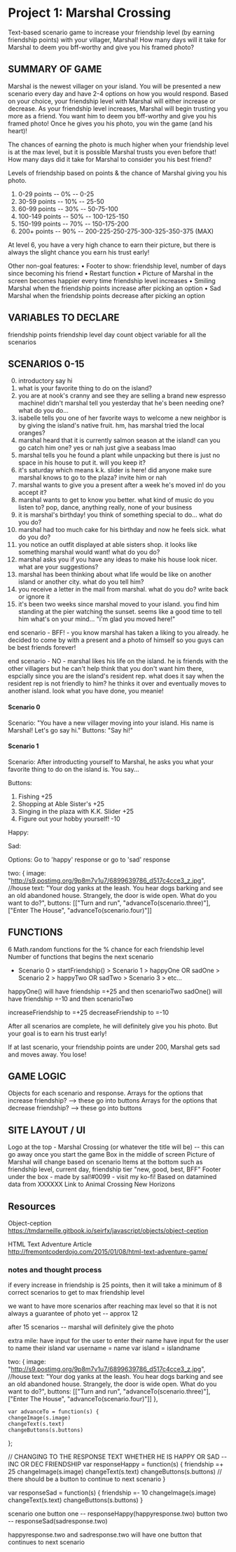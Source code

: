 # Project 1: Marshal Crossing

Text-based scenario game to increase your friendship level (by earning friendship points) with your villager, Marshal! How many days will it take for Marshal to deem you bff-worthy and give you his framed photo?

## SUMMARY OF GAME

Marshal is the newest villager on your island. You will be presented a new scenario every day and have 2-4 options on how you would respond. Based on your choice, your friendship level with Marshal will either increase or decrease. As your friendship level increases, Marshal will begin trusting you more as a friend. You want him to deem you bff-worthy and give you his framed photo! Once he gives you his photo, you win the game (and his heart)!

The chances of earning the photo is much higher when your friendship level is at the max level, but it is possible Marshal trusts you even before that! How many days did it take for Marshal to consider you his best friend?

Levels of friendship based on points & the chance of Marshal giving you his photo.
1. 0-29 points -- 0% -- 0-25
2. 30-59 points -- 10% -- 25-50
3. 60-99 points -- 30% -- 50-75-100
4. 100-149 points -- 50% -- 100-125-150
5. 150-199 points -- 70% -- 150-175-200
6. 200+ points -- 90% -- 200-225-250-275-300-325-350-375 (MAX)

At level 6, you have a very high chance to earn their picture, but there is always the slight chance you earn his trust early!

Other non-goal features:
• Footer to show: friendship level, number of days since becoming his friend
• Restart function
• Picture of Marshal in the screen becomes happier every time friendship level increases
• Smiling Marshal when the friendship points increase after picking an option
• Sad Marshal when the friendship points decrease after picking an option

## VARIABLES TO DECLARE

friendship points
friendship level
day count
object variable for all the scenarios

## SCENARIOS 0-15

0. introductory say hi
1. what is your favorite thing to do on the island?
2. you are at nook's cranny and see they are selling a brand new espresso machine! didn't marshal tell you yesterday that he's been needing one? what do you do...
3. isabelle tells you one of her favorite ways to welcome a new neighbor is by giving the island's native fruit. hm, has marshal tried the local oranges?
4. marshal heard that it is currently salmon season at the island! can you go catch him one? yes or nah just give a seabass lmao
5. marshal tells you he found a plant while unpacking but there is just no space in his house to put it. will you keep it?
6. it's saturday which means k.k. slider is here! did anyone make sure marshal knows to go to the plaza? invite him or nah
7. marshal wants to give you a present after a week he's moved in! do you accept it?
8. marshal wants to get to know you better. what kind of music do you listen to? pop, dance, anything really, none of your business
9. it is marshal's birthday! you think of something special to do... what do you do?
10. marshal had too much cake for his birthday and now he feels sick. what do you do?
11. you notice an outfit displayed at able sisters shop. it looks like something marshal would want! what do you do?
12. marshal asks you if you have any ideas to make his house look nicer. what are your suggestions?
13. marshal has been thinking about what life would be like on another island or another city. what do you tell him?
14. you receive a letter in the mail from marshal. what do you do? write back or ignore it
15. it's been two weeks since marshal moved to your island. you find him standing at the pier watching the sunset. seems like a good time to tell him what's on your mind... "i'm glad you moved here!"

end scenario - BFF! - you know marshal has taken a liking to you already. he decided to come by with a present and a photo of himself so you guys can be best friends forever!

end scenario - NO - marshal likes his life on the island. he is friends with the other villagers but he can't help think that you don't want him there, espcially since you are the island's resident rep. what does it say when the resident rep is not friendly to him? he thinks it over and eventually moves to another island. look what you have done, you meanie!

#### Scenario 0

Scenario: "You have a new villager moving into your island. His name is Marshal! Let's go say hi."
Buttons: "Say hi!"

#### Scenario 1

Scenario:
After introducting yourself to Marshal, he asks you what your favorite thing to do on the island is. You say...

Buttons:
1. Fishing +25
2. Shopping at Able Sister's +25
3. Singing in the plaza with K.K. Slider +25
4. Figure out your hobby yourself! -10

Happy:

Sad:

Options: Go to 'happy' response or go to 'sad' response

 two: {
    image: "http://s9.postimg.org/9p8m7v1u7/6899639786_d517c4cce3_z.jpg", //house
    text: "Your dog yanks at the leash. You hear dogs barking and see an old abandoned house. Strangely, the door is wide open. What do you want to do?",
    buttons: [["Turn and run", "advanceTo(scenario.three)"],["Enter The House", "advanceTo(scenario.four)"]]

## FUNCTIONS

6 Math.random functions for the % chance for each friendship level 
Number of functions that begins the next scenario
- Scenario 0 > startFriendship() > Scenario 1 > happyOne OR sadOne > Scenario 2 > happyTwo OR sadTwo > Scenario 3 > etc...

happyOne() will have friendship =+25 and then scenarioTwo
sadOne() will have friendship =-10 and then scenarioTwo

increaseFriendship to =+25
decreaseFriendship to =-10

After all scenarios are complete, he will definitely give you his photo. But your goal is to earn his trust early!

If at last scenario, your friendship points are under 200, Marshal gets sad and moves away. You lose!

## GAME LOGIC

Objects for each scenario and response.
Arrays for the options that increase friendship? --> these go into buttons
Arrays for the options that decrease friendship? --> these go into buttons

## SITE LAYOUT / UI

Logo at the top - Marshal Crossing (or whatever the title will be) -- this can go away once you start the game
Box in the middle of screen
Picture of Marshal will change based on scenario
Items at the bottom such as friendship level, current day, friendship tier "new, good, best, BFF"
Footer under the box - made by sal!#0099 - visit my ko-fi!
Based on datamined data from XXXXXX
Link to Animal Crossing New Horizons

## Resources

Object-ception
https://tmdarneille.gitbook.io/seirfx/javascript/objects/object-ception

HTML Text Adventure Article
http://fremontcoderdojo.com/2015/01/08/html-text-adventure-game/

### notes and thought process

if every increase in friendship is 25 points, then it will take a minimum of 8 correct scenarios to get to max friendship level

we want to have more scenarios after reaching max level so that it is not always a guarantee of photo yet -- approx 12

after 15 scenarios -- marshal will definitely give the photo

extra mile:
have input for the user to enter their name
have input for the user to name their island
var username = name
var island = islandname

two: {
    image: "http://s9.postimg.org/9p8m7v1u7/6899639786_d517c4cce3_z.jpg", //house
    text: "Your dog yanks at the leash. You hear dogs barking and see an old abandoned house. Strangely, the door is wide open. What do you want to do?",
    buttons: [["Turn and run", "advanceTo(scenario.three)"],["Enter The House", "advanceTo(scenario.four)"]]
  },

    var advanceTo = function(s) {
    changeImage(s.image)
    changeText(s.text)
    changeButtons(s.buttons)
  };

// CHANGING TO THE RESPONSE TEXT WHETHER HE IS HAPPY OR SAD -- INC OR DEC FRIENDSHIP
  var responseHappy = function(s) {
      friendship =+ 25
      changeImage(s.image)
      changeText(s.text)
      changeButtons(s.buttons) // there should be a button to continue to next scenario
  }

  var responseSad = function(s) {
      friendship =- 10
      changeImage(s.image)
      changeText(s.text)
      changeButtons(s.buttons)
  }



scenario one
button one -- responseHappy(happyresponse.two)
button two -- responseSad(sadresponse.two)

happyresponse.two and sadresponse.two will have one button that continues to next scenario

